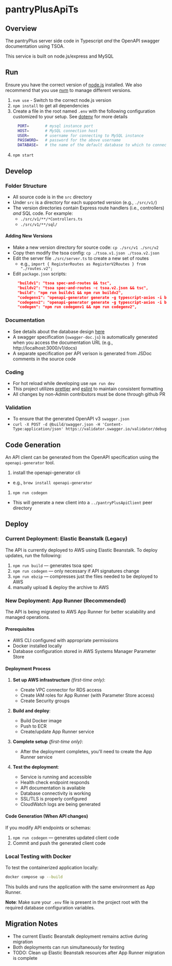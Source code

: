 # pantryPlusApiTs

## Overview
The pantryPlus server side code in Typescript _and_ the OpenAPI swagger documentation using TSOA.

This service is built on node.js/express and MySQL

## Run
Ensure you have the correct version of [node.js](https://nodejs.org/) installed.
We also recommend that you use [nvm](https://nvm.sh) to manage different versions.

1. `nvm use` - Switch to the correct node.js version
1. `npm install` to get all dependencies
1. Create a file in the root named `.env` with the following configuration customized to your setup. See [dotenv](https://www.npmjs.com/package/dotenv) for more details
    ```sh
      PORT=       # mysql instance port
      HOST=       # MySQL connection host
      USER=       # username for connecting to MySQL instance
      PASSWORD=   # password for the above username
      DATABASE=   # the name of the default database to which to connect
    ```
1. `npm start`

## Develop

### Folder Structure
* All source code is in the `src` directory
* Under `src` is a directory for each supported version (e.g., `./src/v1/`)
* The version directories contain Express route handlers (i.e., controllers) _and_ SQL code. For example:
  * `./src/v1/**/*Controllers.ts`
  * `./src/v1/**/sql/`

#### Adding New Versions
* Make a new version directory for source code: `cp ./src/v1 ./src/v2`
* Copy then modify the tsoa config: `cp ./tsoa.v1.json ./tsoa.v2.json`
* Edit the server file `./src/server.ts` to create a new set of routes
  * e.g., `import { RegisterRoutes as RegisterV2Routes } from "./routes.v2";`
* Edit `package.json` scripts:
  ```json
    "buildv1": "tsoa spec-and-routes && tsc",
    "buildv2": "tsoa spec-and-routes -c tsoa.v2.json && tsc",
    "build": "npm run buildv1 && npm run buildv2",
    "codegenv1": "openapi-generator generate -g typescript-axios -i build/swagger.json -o ../pantryPlusApiClient",
    "codegenv2": "openapi-generator generate -g typescript-axios -i build/swagger.v2.json -o ../pantryPlusApiClientV2",
    "codegen": "npm run codegenv1 && npm run codegenv2",
  ```

### Documentation
* See details about the database design [here](https://github.com/askewsoft/pantryPlusApiTs/tree/main/schema)
* A swagger specification (`swagger-doc.js`) is automatically generated when you access the documentation URL (e.g., http://localhost:3000/v1/docs)
* A separate specification per API verison is generated from JSDoc comments in the source code

### Coding
* For hot reload while developing use `npm run dev`
* This project utilizes [prettier](https://www.npmjs.com/package/prettier) and [eslint](https://www.npmjs.com/package/eslint) to maintain consistent formatting
* All changes by non-Admin contributors must be done through github PR

### Validation
* To ensure that the generated OpenAPI v3 `swagger.json`
* `curl -X POST -d @build/swagger.json -H 'Content-Type:application/json' https://validator.swagger.io/validator/debug`

## Code Generation
An API client can be generated from the OpenAPI specification using the `openapi-generator` tool.
1. install the openapi-generator cli
  - e.g., `brew install openapi-generator`
1. `npm run codegen`
  - This will generate a new client into a `../pantryPlusApiClient` peer directory

## Deploy

### Current Deployment: Elastic Beanstalk (Legacy)
The API is currently deployed to AWS using Elastic Beanstalk. To deploy updates, run the following:

1. `npm run build` — generates tsoa spec
1. `npm run codegen` — only necessary if API signatures change
1. `npm run ebzip` — compresses just the files needed to be deployed to AWS
1. manually upload & deploy the archive to AWS

### New Deployment: App Runner (Recommended)
The API is being migrated to AWS App Runner for better scalability and managed operations.

#### Prerequisites
- AWS CLI configured with appropriate permissions
- Docker installed locally
- Database configuration stored in AWS Systems Manager Parameter Store

#### Deployment Process

1. **Set up AWS infrastructure** *(first-time only)*:
    - Create VPC connector for RDS access
    - Create IAM roles for App Runner (with Parameter Store access)
    - Create Security groups

2. **Build and deploy**:
    - Build Docker image
    - Push to ECR
    - Create/update App Runner service

3. **Complete setup** *(first-time only)*:
    - After the deployment completes, you'll need to create the App Runner service

4. **Test the deployment**:
    - Service is running and accessible
    - Health check endpoint responds
    - API documentation is available
    - Database connectivity is working
    - SSL/TLS is properly configured
    - CloudWatch logs are being generated

#### Code Generation (When API changes)
If you modify API endpoints or schemas:
1. `npm run codegen` — generates updated client code
2. Commit and push the generated client code

### Local Testing with Docker
To test the containerized application locally:
```bash
docker compose up --build
```
This builds and runs the application with the same environment as App Runner.

**Note**: Make sure your `.env` file is present in the project root with the required database configuration variables.

## Migration Notes
- The current Elastic Beanstalk deployment remains active during migration
- Both deployments can run simultaneously for testing
- TODO: Clean up Elastic Beanstalk resources after App Runner migration is complete
